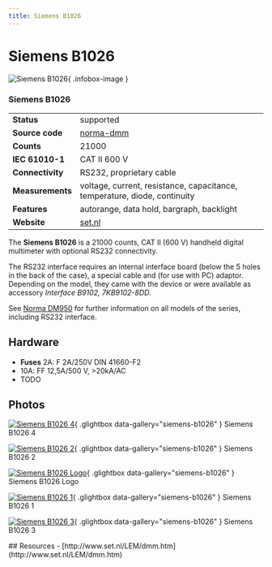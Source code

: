 ```yaml
---
title: Siemens B1026
---
```


# Siemens B1026

<div class="infobox" markdown>

![Siemens B1026](./img/Siemens_b1026_4.png){ .infobox-image }

### Siemens B1026

| | |
|---|---|
| **Status** | supported |
| **Source code** | [norma-dmm](https://github.com/OpenTraceLab/OpenTraceCapture/tree/main/src/hardware/norma-dmm) |
| **Counts** | 21000 |
| **IEC 61010-1** | CAT II 600 V |
| **Connectivity** | RS232, proprietary cable |
| **Measurements** | voltage, current, resistance, capacitance, temperature, diode, continuity |
| **Features** | autorange, data hold, bargraph, backlight |
| **Website** | [set.nl](http://www.set.nl/LEM/dmm950.htm) |

</div>

The **Siemens B1026** is a 21000 counts, CAT II (600 V) handheld digital multimeter with optional RS232 connectivity.

The RS232 interface requires an internal interface board (below the 5 holes in the back of the case), a special cable and (for use with PC) adaptor. Depending on the model, they came with the device or were available as accessory *Interface B9102, 7KB9102-8DD*.

See [Norma DM950](https://sigrok.org/wiki/Norma_DM950) for further information on all models of the series, including RS232 interface. 

## Hardware
- **Fuses**
2A: F 2A/250V DIN 41660-F2
- 10A: FF 12,5A/500 V, >20kA/AC
- TODO

## Photos

<div class="photo-grid" markdown>

[![Siemens B1026 4](./img/Siemens_b1026_4.png)](./img/Siemens_b1026_4.png "Siemens B1026 4"){ .glightbox data-gallery="siemens-b1026" }
<span class="caption">Siemens B1026 4</span>

[![Siemens B1026 2](./img/Siemens_b1026_2.png)](./img/Siemens_b1026_2.png "Siemens B1026 2"){ .glightbox data-gallery="siemens-b1026" }
<span class="caption">Siemens B1026 2</span>

[![Siemens B1026 Logo](./img/Siemens_b1026_logo.png)](./img/Siemens_b1026_logo.png "Siemens B1026 Logo"){ .glightbox data-gallery="siemens-b1026" }
<span class="caption">Siemens B1026 Logo</span>

[![Siemens B1026 1](./img/Siemens_b1026_1.png)](./img/Siemens_b1026_1.png "Siemens B1026 1"){ .glightbox data-gallery="siemens-b1026" }
<span class="caption">Siemens B1026 1</span>

[![Siemens B1026 3](./img/Siemens_b1026_3.png)](./img/Siemens_b1026_3.png "Siemens B1026 3"){ .glightbox data-gallery="siemens-b1026" }
<span class="caption">Siemens B1026 3</span>

</div>
## Resources
- [http://www.set.nl/LEM/dmm.htm](http://www.set.nl/LEM/dmm.htm)

